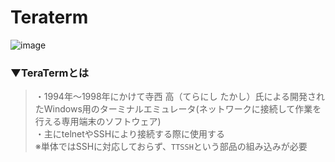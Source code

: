 # Teraterm
![image](https://user-images.githubusercontent.com/81621944/209660644-e4bf88c4-37e8-4e4e-9912-efac1bc11e7b.png)

### ▼TeraTermとは
>・1994年～1998年にかけて寺西 高（てらにし たかし）氏による開発されたWindows用のターミナルエミュレータ(ネットワークに接続して作業を行える専用端末のソフトウェア)<br>
>・主にtelnetやSSHにより接続する際に使用する<br>
>※単体ではSSHに対応しておらず、`TTSSH`という部品の組み込みが必要<br>
<br>

